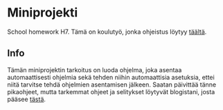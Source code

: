 # Miniprojekti
School homework H7.
Tämä on koulutyö, jonka ohjeistus löytyy [täältä](https://terokarvinen.com/2021/configuration-management-systems-palvelinten-hallinta-ict4tn022-2021-autumn/#h7-oma-miniprojekti---dl-2021-12-13-w50-ma-kello-1600).

## Info
Tämän miniprojektin tarkoitus on luoda ohjelma, joka asentaa automaattisesti ohjelmia sekä tehden niihin automaattisia asetuksia, ettei niitä tarvitse tehdä ohjelmien asentamisen jälkeen. Saatan päivittää tänne pikaohjeet, mutta tarkemmat ohjeet ja selitykset löytyvät blogistani, josta pääsee [tästä](https://hhkoulutyot.wordpress.com/2021/12/08/h7-miniprojekti/).
